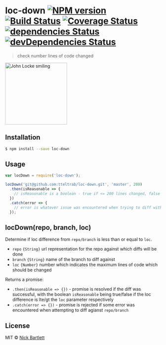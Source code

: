 # loc-down [![NPM version][npm-image]][npm-url] [![Build Status][travis-image]][travis-url] [![Coverage Status][coveralls-image]][coveralls-url] [![dependencies Status][david-image]][david-url] [![devDependencies Status][david-dev-image]][david-dev-url]
> check number lines of code changed

<img alt="John Locke smiling" src="https://cloud.githubusercontent.com/assets/1487463/18031721/a09417b2-6cbb-11e6-8edc-fd90d95e3729.gif" height="200">

## Installation

```sh
$ npm install --save loc-down
```

## Usage

```js
var locDown = require('loc-down');

locDown('git@github.com:tteltrab/loc-down.git', 'master', 200)
  .then(isReasonable => {
    // isReasonable is a boolean - true if <= 200 lines changed, false otherwise
  })
  .catch(error => {
    // error is whatever issue was encountered when trying to diff with the provided parameters
  });
```

## locDown(repo, branch, loc)

Determine if loc difference from `repo/branch` is less than or equal to `loc`.

* `repo` `{String}` url representation for the repo against which diffs will be done
* `branch` `{String}` name of the branch to diff against
* `loc` `{Number}` number which indicates the maximum lines of code which should be changed

Returns a promise:
* `.then(isReasonable => {})` - promise is resolved if the diff was successful, with the boolean `isReasonable` being true/false if the loc difference is lte/gt the `loc` parameter respectively
* `.catch(error => {})` - promise is rejected if some error was encountered when attempting to diff agianst `repo/branch`

## License

MIT © [Nick Bartlett]()

[npm-image]: https://badge.fury.io/js/loc-down.svg
[npm-url]: https://npmjs.org/package/loc-down
[travis-image]: https://travis-ci.org/tteltrab/loc-down.svg?branch=master
[travis-url]: https://travis-ci.org/tteltrab/loc-down
[coveralls-image]: https://coveralls.io/repos/github/tteltrab/loc-down/badge.svg?branch=master
[coveralls-url]: https://coveralls.io/github/tteltrab/loc-down?branch=master
[david-image]: https://david-dm.org/tteltrab/loc-down/status.svg
[david-url]: https://david-dm.org/tteltrab/loc-down
[david-dev-image]: https://david-dm.org/tteltrab/loc-down/dev-status.svg
[david-dev-url]: https://david-dm.org/tteltrab/loc-down?type=dev

